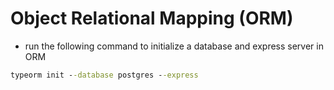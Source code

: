 # **Object Relational Mapping (ORM)**
- run the following command to initialize a database and express server in ORM
```cmd
typeorm init --database postgres --express
```